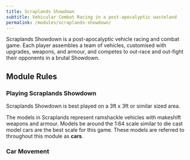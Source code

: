 ```yaml
---
title: Scraplands Showdown
subtitle: Vehicular Combat Racing in a post-apocalyptic wasteland
permalink: /modules/scraplands-showdown/
---
```


Scraplands Showdown is a post-apocalyptic vehicle racing and combat game. Each player assembles a team of vehicles, customised with upgrades, weapons, and armour, and competes to out-race and out-fight their opponents in a brutal Showdown.

## Module Rules

### Playing Scraplands Showdown

Scraplands Showdown is best played on a 3ft x 3ft or similar sized area.

The models in Scraplands represent ramshackle vehicles with makeshift weapons and armour. Models be around the 1:64 scale similar to die cast model cars are the best scale for this game. These models are referred to throughout this module as **cars**.

### Car Movement